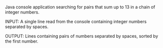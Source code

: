Java console application searching for pairs that sum up to 13 in a chain of integer numbers.

INPUT: A single line read from the console containing integer numbers separated by spaces.

OUTPUT: Lines containing pairs of numbers separated by spaces, sorted by the first number.
